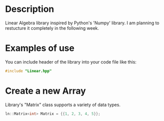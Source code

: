 # Description #

Linear Algebra library inspired by Python's 'Numpy' library. I am planning to restucture it completely in the following week.

# Examples of use #

You can include header of the library into your code file like this:
```C++
#include "Linear.hpp"
```

# Create a new Array #

Library's "Matrix" class supports a variety of data types.

```C++
ln::Matrix<int> Matrix = {{1, 2, 3, 4, 5}}; 
```

